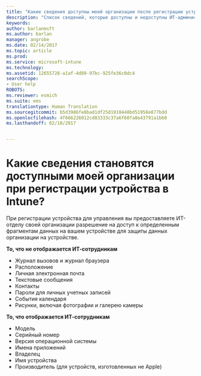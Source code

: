 ```yaml
---
title: "Какие сведения доступны моей организации после регистрации устройства? | Документация Майкрософт"
description: "Список сведений, которые доступны и недоступны ИТ-администратору на управляемом устройстве."
keywords: 
author: barlanmsft
ms.author: barlan
manager: angrobe
ms.date: 02/14/2017
ms.topic: article
ms.prod: 
ms.service: microsoft-intune
ms.technology: 
ms.assetid: 12655728-a1af-4d89-97bc-925fe36c0dc4
searchScope:
- User help
ROBOTS: 
ms.reviewer: esmich
ms.suite: ems
translationtype: Human Translation
ms.sourcegitcommit: b5d3986fe8bad1df25d1910448bd51958e877bdd
ms.openlocfilehash: 4f666226012cd83333c37a6f60fa8e43791a1bb0
ms.lasthandoff: 02/18/2017


---
```


# <a name="what-information-can-my-company-see-when-i-enroll-my-device-in-intune"></a>Какие сведения становятся доступными моей организации при регистрации устройства в Intune?

При регистрации устройства для управления вы предоставляете ИТ-отделу своей организации разрешение на доступ к определенным фрагментам данных на вашем устройстве для защиты данных организации на устройстве.

**То, что не отображается ИТ-сотрудникам**

- Журнал вызовов и журнал браузера
-    Расположение
- Личная электронная почта
- Текстовые сообщения
- Контакты
-    Пароли для личных учетных записей
- События календаря
- Рисунки, включая фотографии и галерею камеры

**То, что отображается ИТ-сотрудникам**

-   Модель
-   Серийный номер
-   Версия операционной системы
-   Имена приложений
-   Владелец
-   Имя устройства
-   Производитель (для устройств, изготовленных не Apple)

